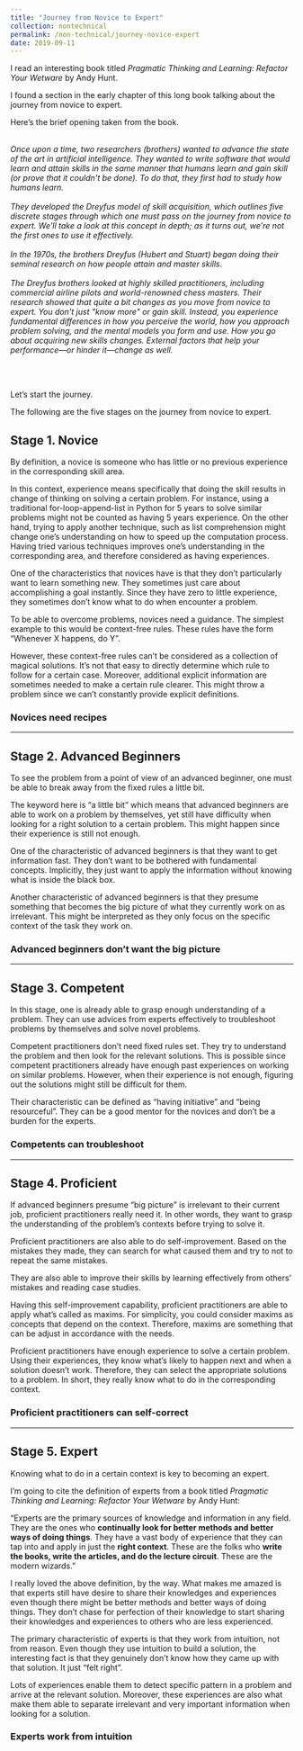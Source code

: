 ```yaml
---
title: "Journey from Novice to Expert"
collection: nontechnical
permalink: /non-technical/journey-novice-expert
date: 2019-09-11
---
```


I read an interesting book titled <I>Pragmatic Thinking and Learning: Refactor Your Wetware</I> by Andy Hunt.

I found a section in the early chapter of this long book talking about the journey from novice to expert.

Here’s the brief opening taken from the book.

<br/>

<I>
Once upon a time, two researchers (brothers) wanted to advance the state of the art in artificial intelligence. They wanted to write software that would learn and attain skills in the same manner that humans learn and gain skill (or prove that it couldn't be done). To do that, they first had to study how humans learn.
</i>
<br/><br/>
<i>
They developed the Dreyfus model of skill acquisition, which outlines five discrete stages through which one must pass on the journey from novice to expert. We’ll take a look at this concept in depth; as it turns out, we’re not the first ones to use it effectively.
</i>
<br/><br/>
<i>
In the 1970s, the brothers Dreyfus (Hubert and Stuart) began doing their seminal research on how people attain and master skills.
</i>
<br/><br/>
<i>
The Dreyfus brothers looked at highly skilled practitioners, including commercial airline pilots and world-renowned chess masters. Their research showed that quite a bit changes as you move from novice to expert. You don't just "know more" or gain skill. Instead, you experience fundamental differences in how you perceive the world, how you approach problem solving, and the mental models you form and use. How you go about acquiring new skills changes. External factors that help your performance—or hinder it—change as well.
</I>

<br/><br/>

Let’s start the journey.

The following are the five stages on the journey from novice to expert.

<h2>Stage 1. Novice</h2>

By definition, a novice is someone who has little or no previous experience in the corresponding skill area.

In this context, experience means specifically that doing the skill results in change of thinking on solving a certain problem. For instance, using a traditional for-loop-append-list in Python for 5 years to solve similar problems might not be counted as having 5 years experience. On the other hand, trying to apply another technique, such as list comprehension might change one’s understanding on how to speed up the computation process. Having tried various techniques improves one’s understanding in the corresponding area, and therefore considered as having experiences.

One of the characteristics that novices have is that they don’t particularly want to learn something new. They sometimes just care about accomplishing a goal instantly. Since they have zero to little experience, they sometimes don’t know what to do when encounter a problem.

To be able to overcome problems, novices need a guidance. The simplest example to this would be context-free rules. These rules have the form “Whenever X happens, do Y”.

However, these context-free rules can’t be considered as a collection of magical solutions. It’s not that easy to directly determine which rule to follow for a certain case. Moreover, additional explicit information are sometimes needed to make a certain rule clearer. This might throw a problem since we can’t constantly provide explicit definitions.

<h3>Novices need recipes</h3>

---

<h2>Stage 2. Advanced Beginners</h2>

To see the problem from a point of view of an advanced beginner, one must be able to break away from the fixed rules a little bit.

The keyword here is “a little bit” which means that advanced beginners are able to work on a problem by themselves, yet still have difficulty when looking for a right solution to a certain problem. This might happen since their experience is still not enough.

One of the characteristic of advanced beginners is that they want to get information fast. They don’t want to be bothered with fundamental concepts. Implicitly, they just want to apply the information without knowing what is inside the black box.

Another characteristic of advanced beginners is that they presume something that becomes the big picture of what they currently work on as irrelevant. This might be interpreted as they only focus on the specific context of the task they work on.

<h3>Advanced beginners don’t want the big picture</h3>

---

<h2>Stage 3. Competent</h2>

In this stage, one is already able to grasp enough understanding of a problem. They can use advices from experts effectively to troubleshoot problems by themselves and solve novel problems.

Competent practitioners don’t need fixed rules set. They try to understand the problem and then look for the relevant solutions. This is possible since competent practitioners already have enough past experiences on working on similar problems. However, when their experience is not enough, figuring out the solutions might still be difficult for them.

Their characteristic can be defined as “having initiative” and “being resourceful”.  They can be a good mentor for the novices and don’t be a burden for the experts.

<h3>Competents can troubleshoot</h3>

---

<h2>Stage 4. Proficient</h2>

If advanced beginners presume “big picture” is irrelevant to their current job, proficient practitioners really need it. In other words, they want to grasp the understanding of the problem’s contexts before trying to solve it.

Proficient practitioners are also able to do self-improvement. Based on the mistakes they made, they can search for what caused them and try to not to repeat the same mistakes.

They are also able to improve their skills by learning effectively from others’ mistakes and reading case studies.

Having this self-improvement capability, proficient practitioners are able to apply what’s called as maxims. For simplicity, you could consider maxims as concepts that depend on the context. Therefore, maxims are something that can be adjust in accordance with the needs.

Proficient practitioners have enough experience to solve a certain problem. Using their experiences, they know what’s likely to happen next and when a solution doesn’t work. Therefore, they can select the appropriate solutions to a problem. In short, they really know what to do in the corresponding context.

<h3>Proficient practitioners can self-correct</h3>

---

<h2>Stage 5. Expert</h2>

Knowing what to do in a certain context is key to becoming an expert.

I’m going to cite the definition of experts from a book titled <I>Pragmatic Thinking and Learning: Refactor Your Wetware</I> by Andy Hunt:

“Experts are the primary sources of knowledge and information in any field. They are the ones who <b>continually look for better methods and better ways of doing things</b>. They have a vast body of experience that they can tap into and apply in just the <b>right context</b>. These are the folks who <b>write the books, write the articles, and do the lecture circuit</b>. These are the modern wizards.”

I really loved the above definition, by the way. What makes me amazed is that experts still have desire to share their knowledges and experiences even though there might be better methods and better ways of doing things. They don’t chase for perfection of their knowledge to start sharing their knowledges and experiences to others who are less experienced.

The primary characteristic of experts is that they work from intuition, not from reason. Even though they use intuition to build a solution, the interesting fact is that they genuinely don’t know how they came up with that solution. It just “felt right”.

Lots of experiences enable them to detect specific pattern in a problem and arrive at the relevant solution. Moreover, these experiences are also what make them able to separate irrelevant and very important information when looking for a solution.

<h3>Experts work from intuition</h3>
